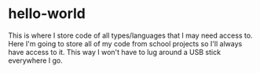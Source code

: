 # hello-world
This is where I store code of all types/languages that I may need access to.
Here I'm going to store all of my code from school projects so I'll always have access to it. This way I won't have to lug around a USB stick everywhere I go. 
